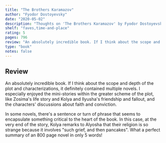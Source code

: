 ```yaml
---
title: "The Brothers Karamazov"
author: "Fyodor Dostoyevsky"
date: "2020-05-02"
description: "Thoughts on 'The Brothers Karamazov' by Fyodor Dostoyevsky."
shelf: "faves,time-and-place"
rating: 5
pages: 796
review: "An absolutely incredible book. If I think about the scope and depth of the plot and characterizations, it definitely contained multiple novels. I especially enjoyed the mini-stories within the greater scheme of the plot, like Zosima's life story and Kolya and Ilyusha's friendship and fallout, and the characters' discussions about faith and conviction.<br/><br/>In some novels, there's a sentence or turn of phrase that seems to encapsulate something critical to the heart of the book. In this case, at the very end of the story, Kolya remarks to Alyosha that their religion is so strange because it involves 'such grief, and then pancakes'. What a perfect summary of an 800 page novel in only 5 words!"
type: "book"
notes: false
---
```


## Review

An absolutely incredible book. If I think about the scope and depth of the plot and characterizations, it definitely contained multiple novels. I especially enjoyed the mini-stories within the greater scheme of the plot, like Zosima's life story and Kolya and Ilyusha's friendship and fallout, and the characters' discussions about faith and conviction.

In some novels, there's a sentence or turn of phrase that seems to encapsulate something critical to the heart of the book. In this case, at the very end of the story, Kolya remarks to Alyosha that their religion is so strange because it involves "such grief, and then pancakes". What a perfect summary of an 800 page novel in only 5 words!

